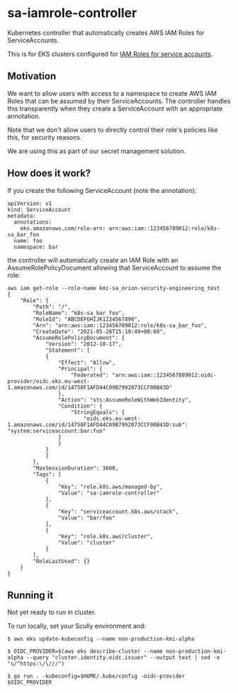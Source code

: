 # sa-iamrole-controller

Kubernetes controller that automatically creates AWS IAM Roles for ServiceAccounts.

This is for EKS clusters configured for [IAM Roles for service accounts](https://docs.aws.amazon.com/eks/latest/userguide/iam-roles-for-service-accounts.html).

## Motivation

We want to allow users with access to a namespace to create AWS IAM Roles that can be assumed by their ServiceAccounts. The controller handles this transparently when they create a ServiceAccount with an appropriate annotation.

Note that we don't allow users to directly control their role's policies like this, for security reasons.

We are using this as part of our secret management solution.

## How does it work?

If you create the following ServiceAccount (note the annotation):

```
apiVersion: v1
kind: ServiceAccount
metadata:
  annotations:
    eks.amazonaws.com/role-arn: arn:aws:iam::123456789012:role/k8s-sa_bar_foo
  name: foo
  namespace: bar
```

the controller will automatically create an IAM Role with an AssumeRolePolicyDocument allowing that ServiceAccount to assume the role:

```
aws iam get-role --role-name kmi-sa_orion-security-engineering_test
{
    "Role": {
        "Path": "/",
        "RoleName": "k8s-sa_bar_foo",
        "RoleId": "ABCDEFGHIJK1234567890",
        "Arn": "arn:aws:iam::123456789012:role/k8s-sa_bar_foo",
        "CreateDate": "2021-05-28T15:19:49+00:00",
        "AssumeRolePolicyDocument": {
            "Version": "2012-10-17",
            "Statement": [
            {
                "Effect": "Allow",
                "Principal": {
                    "Federated": "arn:aws:iam::1234567889012:oidc-provider/oidc.eks.eu-west-1.amazonaws.com/id/14758F1AFD44C09B7992073CCF00B43D"
                },
                "Action": "sts:AssumeRoleWithWebIdentity",
                "Condition": {
                    "StringEquals": {
                        "oidc.eks.eu-west-1.amazonaws.com/id/14758F1AFD44C09B7992073CCF00B43D:sub": "system:serviceaccount:bar:foo"
                }
                }
            }
            ]
        },
        "MaxSessionDuration": 3600,
        "Tags": [
            {
                "Key": "role.k8s.aws/managed-by",
                "Value": "sa-iamrole-controller"
            },
            {
                "Key": "serviceaccount.k8s.aws/stack",
                "Value": "bar/foo"
            },
            {
                "Key": "role.k8s.aws/cluster",
                "Value": "cluster"
            }
        ],
        "RoleLastUsed": {}
    }
}
```

## Running it

Not yet ready to run in cluster.

To run locally, set your Scully environment and:

```
$ aws eks update-kubeconfig --name non-production-kmi-alpha

$ OIDC_PROVIDER=$(aws eks describe-cluster --name non-production-kmi-alpha --query "cluster.identity.oidc.issuer" --output text | sed -e "s/^https:\/\///")

$ go run . -kubeconfig=$HOME/.kube/config -oidc-provider $OIDC_PROVIDER
```

